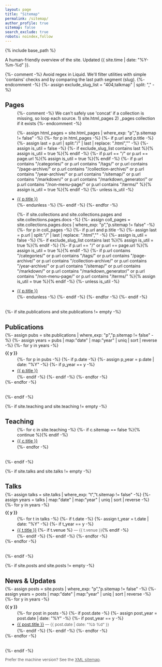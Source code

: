 ```yaml
---
layout: page
title: "Sitemap"
permalink: /sitemap/
author_profile: true
sitemap: false
search_exclude: true
robots: noindex,follow
---
```


{% include base_path %}

A human-friendly overview of the site. Updated {{ site.time | date: "%Y-%m-%d" }}.

<style>
.sitemap-section { margin: 1.25rem 0 2rem; }
.sitemap-section h2 { margin-bottom: .35rem; }
.sitemap-muted { opacity: .7; font-size: .95em; }
.sitemap-list { margin: .25rem 0 0 1rem; }
.sitemap-list li { margin: .2rem 0; }
.sitemap-year { margin-top: .5rem; font-weight: 600; }
</style>

{%- comment -%}
Avoid regex in Liquid. We'll filter utilities with simple 'contains' checks
and by comparing the last path segment (slug).
{%- endcomment -%}
{%- assign exclude_slug_list = "404,talkmap" | split: "," -%}

<div class="sitemap-section" id="pages">
  <h2>Pages</h2>
  <ul class="sitemap-list">
  {%- comment -%}
    We can't safely use 'concat' if a collection is missing, so loop each source.
    1) site.html_pages
    2) _pages collection if it exists
  {%- endcomment -%}

  {%- assign html_pages = site.html_pages | where_exp: "p","p.sitemap != false" -%}
  {%- for p in html_pages -%}
    {%- if p.url and p.title -%}
      {%- assign last = p.url | split:"/" | last | replace: ".html","" -%}
      {%- assign is_util = false -%}
      {%- if exclude_slug_list contains last %}{% assign is_util = true %}{% endif -%}
      {%- if p.url == "/" or p.url == page.url %}{% assign is_util = true %}{% endif -%}
      {%- if p.url contains "/categories/" or p.url contains "/tags/" or p.url contains "/page-archive/" or p.url contains "/collection-archive/" or p.url contains "/year-archive/" or p.url contains "/sitemap/" or p.url contains "/markdown/" or p.url contains "/markdown_generator/" or p.url contains "/non-menu-page/" or p.url contains "/terms/" %}{% assign is_util = true %}{% endif -%}
      {%- unless is_util -%}
        <li><a href="{{ p.url | relative_url }}">{{ p.title }}</a></li>
      {%- endunless -%}
    {%- endif -%}
  {%- endfor -%}

  {%- if site.collections and site.collections.pages and site.collections.pages.docs -%}
    {%- assign coll_pages = site.collections.pages.docs | where_exp: "p","p.sitemap != false" -%}
    {%- for p in coll_pages -%}
      {%- if p.url and p.title -%}
        {%- assign last = p.url | split:"/" | last | replace: ".html","" -%}
        {%- assign is_util = false -%}
        {%- if exclude_slug_list contains last %}{% assign is_util = true %}{% endif -%}
        {%- if p.url == "/" or p.url == page.url %}{% assign is_util = true %}{% endif -%}
        {%- if p.url contains "/categories/" or p.url contains "/tags/" or p.url contains "/page-archive/" or p.url contains "/collection-archive/" or p.url contains "/year-archive/" or p.url contains "/sitemap/" or p.url contains "/markdown/" or p.url contains "/markdown_generator/" or p.url contains "/non-menu-page/" or p.url contains "/terms/" %}{% assign is_util = true %}{% endif -%}
        {%- unless is_util -%}
          <li><a href="{{ p.url | relative_url }}">{{ p.title }}</a></li>
        {%- endunless -%}
      {%- endif -%}
    {%- endfor -%}
  {%- endif -%}
  </ul>
</div>

{%- if site.publications and site.publications != empty -%}
<div class="sitemap-section" id="publications">
  <h2>Publications</h2>
  {%- assign pubs = site.publications | where_exp: "p","p.sitemap != false" -%}
  {%- assign years = pubs | map:"date" | map:"year" | uniq | sort | reverse -%}
  {%- for y in years -%}
    <div class="sitemap-year">{{ y }}</div>
    <ul class="sitemap-list">
      {%- for p in pubs -%}
        {%- if p.date -%}
          {%- assign p_year = p.date | date: "%Y" -%}
          {%- if p_year == y -%}
            <li><a href="{{ p.url | relative_url }}">{{ p.title }}</a></li>
          {%- endif -%}
        {%- endif -%}
      {%- endfor -%}
    </ul>
  {%- endfor -%}
</div>
{%- endif -%}

{%- if site.teaching and site.teaching != empty -%}
<div class="sitemap-section" id="teaching">
  <h2>Teaching</h2>
  <ul class="sitemap-list">
  {%- for c in site.teaching -%}
    {%- if c.sitemap == false %}{% continue %}{% endif -%}
    <li><a href="{{ c.url | relative_url }}">{{ c.title }}</a></li>
  {%- endfor -%}
  </ul>
</div>
{%- endif -%}

{%- if site.talks and site.talks != empty -%}
<div class="sitemap-section" id="talks">
  <h2>Talks</h2>
  {%- assign talks = site.talks | where_exp: "t","t.sitemap != false" -%}
  {%- assign years = talks | map:"date" | map:"year" | uniq | sort | reverse -%}
  {%- for y in years -%}
    <div class="sitemap-year">{{ y }}</div>
    <ul class="sitemap-list">
      {%- for t in talks -%}
        {%- if t.date -%}
          {%- assign t_year = t.date | date: "%Y" -%}
          {%- if t_year == y -%}
            <li>
              <a href="{{ t.url | relative_url }}">{{ t.title }}</a>
              {%- if t.venue %} <span class="sitemap-muted">— {{ t.venue }}</span>{% endif -%}
            </li>
          {%- endif -%}
        {%- endif -%}
      {%- endfor -%}
    </ul>
  {%- endfor -%}
</div>
{%- endif -%}

{%- if site.posts and site.posts != empty -%}
<div class="sitemap-section" id="posts">
  <h2>News & Updates</h2>
  {%- assign posts = site.posts | where_exp: "p","p.sitemap != false" -%}
  {%- assign years = posts | map:"date" | map:"year" | uniq | sort | reverse -%}
  {%- for y in years -%}
    <div class="sitemap-year">{{ y }}</div>
    <ul class="sitemap-list">
      {%- for post in posts -%}
        {%- if post.date -%}
          {%- assign post_year = post.date | date: "%Y" -%}
          {%- if post_year == y -%}
            <li>
              <a href="{{ post.url | relative_url }}">{{ post.title }}</a>
              <span class="sitemap-muted">— {{ post.date | date: "%b %d" }}</span>
            </li>
          {%- endif -%}
        {%- endif -%}
      {%- endfor -%}
    </ul>
  {%- endfor -%}
</div>
{%- endif -%}

<p class="sitemap-muted">Prefer the machine version? See the <a href="{{ base_path }}/sitemap.xml">XML sitemap</a>.</p>
